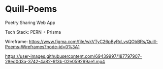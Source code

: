 # Quill-Poems
Poetry Sharing Web App 

Tech Stack:
PERN + Prisma

Wireframe:
https://www.figma.com/file/wkVTyC26pByRcLvsQObBRs/Quill-Poems-Wireframes?node-id=0%3A1


https://user-images.githubusercontent.com/69439997/187797907-28ed0d3a-3742-4a82-9f3b-02e059299ae1.mp4
